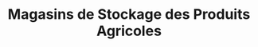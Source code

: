 ---
title: "Magasins de Stockage des Produits Agricoles"
url: /nzerekore/magasins-de-stockage-des-produits-agricoles-2/
shop: Hofladen
---